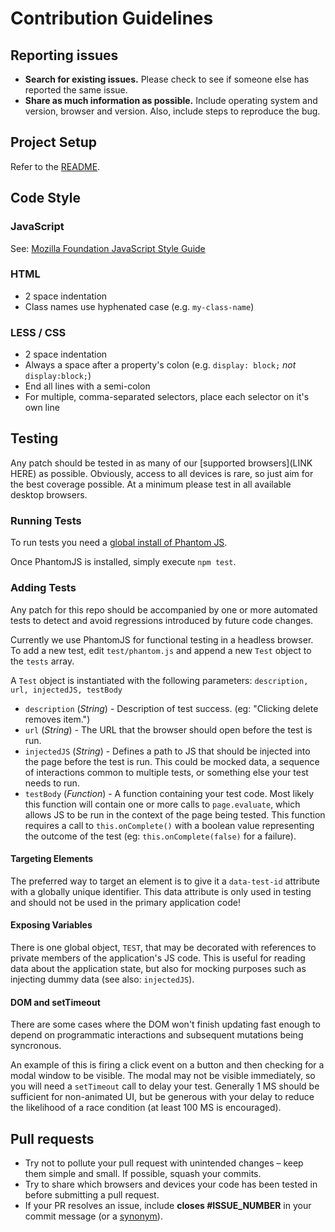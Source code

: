 # Contribution Guidelines

## Reporting issues

- **Search for existing issues.** Please check to see if someone else has reported the same issue.
- **Share as much information as possible.** Include operating system and version, browser and version. Also, include steps to reproduce the bug.

## Project Setup

Refer to the [README](https://github.com/mozilla/webmaker-profile-2/blob/master/README.md).

## Code Style

### JavaScript

See: [Mozilla Foundation JavaScript Style Guide](https://github.com/MozillaFoundation/javascript-style-guide)

### HTML

- 2 space indentation
- Class names use hyphenated case (e.g. `my-class-name`)

### LESS / CSS

- 2 space indentation
- Always a space after a property's colon (e.g. `display: block;` *not* `display:block;`)
- End all lines with a semi-colon
- For multiple, comma-separated selectors, place each selector on it's own line

## Testing

Any patch should be tested in as many of our [supported browsers](LINK HERE) as possible. Obviously, access to all devices is rare, so just aim for the best coverage possible. At a minimum please test in all available desktop browsers.

### Running Tests

To run tests you need a [global install of Phantom JS](http://phantomjs.org/download.html).

Once PhantomJS is installed, simply execute `npm test`.

### Adding Tests

Any patch for this repo should be accompanied by one or more automated tests to detect and avoid regressions introduced by future code changes.

Currently we use PhantomJS for functional testing in a headless browser. To add a new test, edit `test/phantom.js` and append a new `Test` object to the `tests` array.

A `Test` object is instantiated with the following parameters: `description, url, injectedJS, testBody`

- `description` (*String*) - Description of test success. (eg: "Clicking delete removes item.")
- `url` (*String*) - The URL that the browser should open before the test is run.
- `injectedJS` (*String*) - Defines a path to JS that should be injected into the page before the test is run. This could be mocked data, a sequence of interactions common to multiple tests, or something else your test needs to run.
- `testBody` (*Function*) - A function containing your test code. Most likely this function will contain one or more calls to `page.evaluate`, which allows JS to be run in the context of the page being tested. This function requires a call to `this.onComplete()` with a boolean value representing the outcome of the test (eg: `this.onComplete(false)` for a failure).

#### Targeting Elements

The preferred way to target an element is to give it a `data-test-id` attribute with a globally unique identifier. This data attribute is only used in testing and should not be used in the primary application code!

#### Exposing Variables

There is one global object, `TEST`, that may be decorated with references to private members of the application's JS code. This is useful for reading data about the application state, but also for mocking purposes such as injecting dummy data (see also: `injectedJS`).

#### DOM and setTimeout

There are some cases where the DOM won't finish updating fast enough to depend on programmatic interactions and subsequent mutations being syncronous.

An example of this is firing a click event on a button and then checking for a modal window to be visible. The modal may not be visible immediately, so you will need a `setTimeout` call to delay your test. Generally 1 MS should be sufficient for non-animated UI, but be generous with your delay to reduce the likelihood of a race condition (at least 100 MS is encouraged).

## Pull requests

- Try not to pollute your pull request with unintended changes – keep them simple and small. If possible, squash your commits.
- Try to share which browsers and devices your code has been tested in before submitting a pull request.
- If your PR resolves an issue, include **closes #ISSUE_NUMBER** in your commit message (or a [synonym](https://help.github.com/articles/closing-issues-via-commit-messages)).
